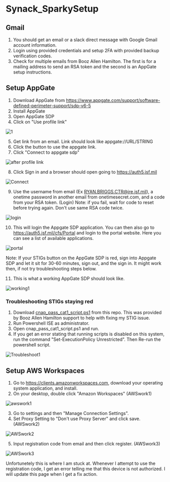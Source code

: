 # Synack_SparkySetup

## Gmail
1) You should get an email or a slack direct message with Google Gmail account information.
2) Login using provided credentials and setup 2FA with provided backup verification codes.
3) Check for multiple emails from Booz Allen Hamilton. The first is for a mailing address to send an RSA token and the second is an AppGate setup instructions.

## Setup AppGate
1) Download AppGate from https://www.appgate.com/support/software-defined-perimeter-support/sdp-v6-5
2) Install AppGate
3) Open AppGate SDP
4) Click on "Use profile link"

![1](https://github.com/user-attachments/assets/627f2354-2daf-407b-9092-2a73b8d3d461)
   
5) Get link from an email. Link should look like appgate://URL/STRING 
6) Click the button to use the appgate link.
7) Click "Connect to appgate sdp" 

![after profile link](https://github.com/user-attachments/assets/937dea36-a8a5-47da-a35e-ebebc847c63a)
   
8) Click Sign in and a browser should open going to https://auth5.jsf.mil 

![Connect](https://github.com/user-attachments/assets/1a4cbbe4-8a8b-41df-8de6-6e2a1933c741)
    
9) Use the username from email (Ex RYAN.BRIGGS.CTR@jre.jsf.mil), a onetime password in another email from onetimesecret.com, and a code from your RSA token. (Login) Note: if you fail, wait for code to reset before trying again. Don't use same RSA code twice.

![login](https://github.com/user-attachments/assets/9eadc41d-1965-45e2-9bf6-00cf4c23de03)

10) This will login the Appgate SDP application. You can then also go to https://auth5.jsf.mil/cfs/Portal and login to the portal website. Here you can see a list of available applications. 

![portal](https://github.com/user-attachments/assets/3256a3a9-f0dc-4eae-9cd7-0fcdb58b5733)

Note: If your STIGs button on the AppGate SDP is red, sign into Appgate SDP and let it sit for 30-60 minutes, sign out, and the sign in. It might work then, if not try troubleshooting steps below.

11) This is what a working AppGate SDP should look like.

![working1](https://github.com/user-attachments/assets/80914d84-5530-479c-895b-a5bf69b8a9a5)


### Troubleshooting STIGs staying red
1) Download [cnap_pass_cat1_script.ps1](cnap_pass_cat1_script.ps1) from this repo. This was provided by Booz Allen Hamilton support to help with fixing my STIG issue.
2) Run Powershell ISE as administrator.
3) Open cnap_pass_cat1_script.ps1 and run. 
4) If you get an error stating that running scripts is disabled on this system, run the command "Set-ExecutionPolicy Unrestricted". Then Re-run the powershell script.
   
![Troubleshoot1](https://github.com/user-attachments/assets/3b62dd2c-07d7-42c1-ab93-343bbcb20587)


## Setup AWS Workspaces
1) Go to https://clients.amazonworkspaces.com, download your operating system application, and install.
2) On your desktop, double click "Amazon Workspaces" (AWSwork1)

![awswork1](https://github.com/user-attachments/assets/92c7855b-8462-49d3-a395-d982d2d0dc0a)

3) Go to settings and then "Manage Connection Settings".
4) Set Proxy Setting to "Don't use Proxy Server" and click save. (AWSwork2)

![AWSwork2](https://github.com/user-attachments/assets/e7656e79-987a-4a41-a215-bf12fafb581b)

5) Input registration code from email and then click register. (AWSwork3)

![AWSwork3](https://github.com/user-attachments/assets/b661a163-6320-4708-94e3-2b46782be981)

Unfortunetely this is where I am stuck at. Whenever I attempt to use the registration code, I get an error telling me that this device is not authorized. I will update this page when I get a fix action.
